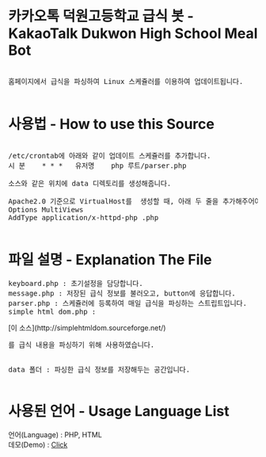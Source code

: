 # 카카오톡 덕원고등학교 급식 봇 - KakaoTalk Dukwon High School Meal Bot #
<pre>

홈페이지에서 급식을 파싱하여 Linux 스케쥴러를 이용하여 업데이트됩니다.

</pre>

# 사용법 - How to use this Source #
<pre>

/etc/crontab에 아래와 같이 업데이트 스케쥴러를 추가합니다.
시 분    * * *   유저명    php 루트/parser.php

소스와 같은 위치에 data 디렉토리를 생성해줍니다.

Apache2.0 기준으로 VirtualHost를  생성할 때, 아래 두 줄을 추가해주어야합니다.
Options MultiViews
AddType application/x-httpd-php .php

</pre>

# 파일 설명 - Explanation The File #
<pre>
keyboard.php : 초기설정을 담당합니다.
message.php : 저장된 급식 정보를 불러오고, button에 응답합니다.
parser.php : 스케쥴러에 등록하여 매일 급식을 파싱하는 스트립트입니다.
simple_html_dom.php : </pre>[이 소스](http://simplehtmldom.sourceforge.net/)<pre>를 급식 내용을 파싱하기 위해 사용하였습니다.
data 폴더 : 파싱한 급식 정보를 저장해두는 공간입니다.
</pre>

# 사용된 언어 - Usage Language List #

언어(Language) : PHP, HTML</br>
데모(Demo) : [Click](http://dukwon.ga)
